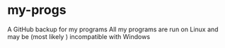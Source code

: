 # my-progs
A GitHub backup for my programs
All my programs are run on Linux and may be (most likely ) incompatible with Windows
